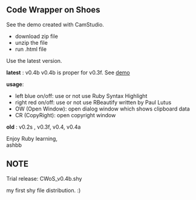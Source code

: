 Code Wrapper on Shoes
---------------------

See the demo created with CamStudio.

- download zip file
- unzip the file
- run .html file

Use the latest version.

__latest__ : v0.4b
v0.4b is proper for v0.3f. See [demo](http://github.com/ashbb/code_wrapper_on_shoes/tree/master/demo/code_wrapper_on_shoes_v0.3f_demo.swf.zip)

__usage__:
- left blue on/off: use or not use Ruby Syntax Highlight
- right red on/off: use or not use RBeautify written by Paul Lutus
- OW (Open Window): open dialog window which shows clipboard data
- CR (CopyRight): open copyright window

__old__ : v0.2s , v0.3f, v0.4, v0.4a

Enjoy Ruby learning, <br>
ashbb

NOTE
----
Trial release: CWoS\_v0.4b.shy

my first shy file distribution. :)
